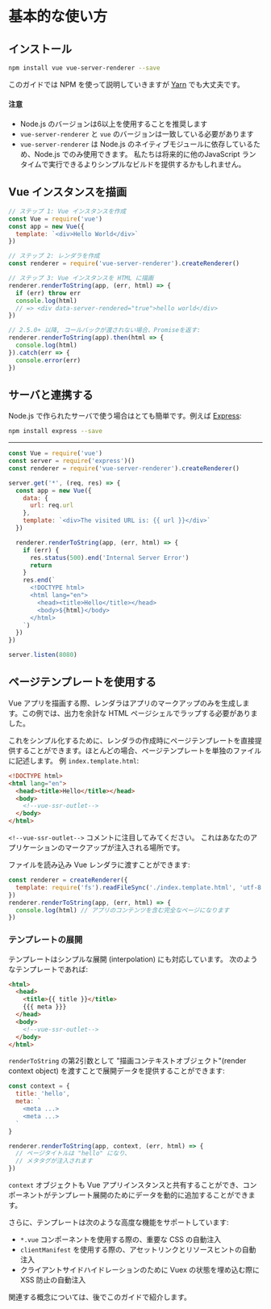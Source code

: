 # 基本的な使い方

## インストール

```bash
npm install vue vue-server-renderer --save
```

このガイドでは NPM を使って説明していきますが [Yarn](https://yarnpkg.com/en/) でも大丈夫です。

#### 注意

- Node.js のバージョンは6以上を使用することを推奨します
- `vue-server-renderer` と `vue` のバージョンは一致している必要があります
- `vue-server-renderer` は Node.js のネイティブモジュールに依存しているため、Node.js でのみ使用できます。 私たちは将来的に他のJavaScript ランタイムで実行できるよりシンプルなビルドを提供するかもしれません。

## Vue インスタンスを描画

```js
// ステップ 1: Vue インスタンスを作成
const Vue = require('vue')
const app = new Vue({
  template: `<div>Hello World</div>`
})

// ステップ 2: レンダラを作成
const renderer = require('vue-server-renderer').createRenderer()

// ステップ 3: Vue インスタンスを HTML に描画
renderer.renderToString(app, (err, html) => {
  if (err) throw err
  console.log(html)
  // => <div data-server-rendered="true">hello world</div>
})

// 2.5.0+ 以降, コールバックが渡されない場合、Promiseを返す:
renderer.renderToString(app).then(html => {
  console.log(html)
}).catch(err => {
  console.error(err)
})
```

## サーバと連携する

Node.js で作られたサーバで使う場合はとても簡単です。例えば [Express](https://expressjs.com/):

```bash
npm install express --save
```
---
```js
const Vue = require('vue')
const server = require('express')()
const renderer = require('vue-server-renderer').createRenderer()

server.get('*', (req, res) => {
  const app = new Vue({
    data: {
      url: req.url
    },
    template: `<div>The visited URL is: {{ url }}</div>`
  })

  renderer.renderToString(app, (err, html) => {
    if (err) {
      res.status(500).end('Internal Server Error')
      return
    }
    res.end(`
      <!DOCTYPE html>
      <html lang="en">
        <head><title>Hello</title></head>
        <body>${html}</body>
      </html>
    `)
  })
})

server.listen(8080)
```

## ページテンプレートを使用する

Vue アプリを描画する際、レンダラはアプリのマークアップのみを生成します。この例では、出力を余計な HTML ページシェルでラップする必要がありました。

これをシンプル化するために、レンダラの作成時にページテンプレートを直接提供することができます。ほとんどの場合、ページテンプレートを単独のファイルに記述します。 例 `index.template.html`:

```html
<!DOCTYPE html>
<html lang="en">
  <head><title>Hello</title></head>
  <body>
    <!--vue-ssr-outlet-->
  </body>
</html>
```

`<!--vue-ssr-outlet-->` コメントに注目してみてください。 これはあなたのアプリケーションのマークアップが注入される場所です。

ファイルを読み込み Vue レンダラに渡すことができます:

```js
const renderer = createRenderer({
  template: require('fs').readFileSync('./index.template.html', 'utf-8')
})
renderer.renderToString(app, (err, html) => {
  console.log(html) // アプリのコンテンツを含む完全なページになります
})
```

### テンプレートの展開

テンプレートはシンプルな展開 (interpolation) にも対応しています。 次のようなテンプレートであれば:

```html
<html>
  <head>
    <title>{{ title }}</title>
    {{{ meta }}}
  </head>
  <body>
    <!--vue-ssr-outlet-->
  </body>
</html>
```

`renderToString` の第2引数として "描画コンテキストオブジェクト"(render context object) を渡すことで展開データを提供することができます:

```js
const context = {
  title: 'hello',
  meta: `
    <meta ...>
    <meta ...>
  `
}

renderer.renderToString(app, context, (err, html) => {
  // ページタイトルは "hello" になり、
  // メタタグが注入されます
})
```

`context` オブジェクトも Vue アプリインスタンスと共有することができ、コンポーネントがテンプレート展開のためにデータを動的に追加することができます。

さらに、テンプレートは次のような高度な機能をサポートしています:

- `*.vue` コンポーネントを使用する際の、重要な CSS の自動注入
- `clientManifest` を使用する際の、アセットリンクとリソースヒントの自動注入
- クライアントサイドハイドレーションのために Vuex の状態を埋め込む際に XSS 防止の自動注入

関連する概念については、後でこのガイドで紹介します。
